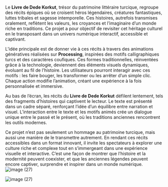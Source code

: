 Le **Livre de Dede Korkut**, trésor du patrimoine littéraire turcique, regroupe des récits épiques où se croisent héros légendaires, créatures fantastiques, luttes tribales et sagesse intemporelle. Ces histoires, autrefois transmises oralement, reflètent les valeurs, les croyances et l’imaginaire d’un monde riche en traditions. Ce projet a pour objectif de revisiter cet héritage culturel en le transposant dans un univers numérique interactif, accessible et captivant.

L’idée principale est de donner vie à ces récits à travers des animations génératives réalisées sur **Processing**, inspirées des motifs calligraphiques turcs et des caractères coufiques. Ces formes traditionnelles, réinventées grâce à la technologie, deviennent des éléments visuels dynamiques, évoluant au fil de l’histoire. Les utilisateurs pourront interagir avec ces motifs : les faire bouger, les transformer ou les arrêter d’un simple clic. Chaque action modifie l’animation, créant une expérience à la fois personnalisée et immersive.

Au bas de l’écran, les récits du **Livre de Dede Korkut** défilent lentement, tels des fragments d’histoires qui captivent le lecteur. Le texte est présenté dans un cadre séparé, renforçant l’idée d’un équilibre entre narration et visuel. L’interaction entre le texte et les motifs animés crée un dialogue unique entre le passé et le présent, où les traditions anciennes rencontrent les outils modernes.

Ce projet n’est pas seulement un hommage au patrimoine turcique, mais aussi une manière de le transmettre autrement. En rendant ces récits accessibles dans un format innovant, il invite les spectateurs à explorer une culture riche et complexe tout en s’immergeant dans une expérience visuelle et interactive. C’est une façon de montrer que l’histoire et la modernité peuvent coexister, et que les anciennes légendes peuvent encore captiver, surprendre et inspirer dans un monde numérique.![image (27)](https://github.com/user-attachments/assets/2af42bfd-5ae4-4489-8134-21e41c60ffde)

![image (27)](https://github.com/user-attachments/assets/2af42bfd-5ae4-4489-8134-21e41c60ffde)
